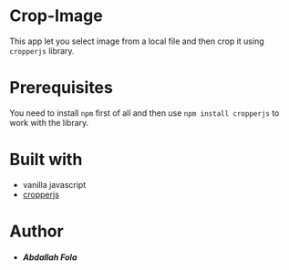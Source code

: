 # Crop-Image
This app let you select image from a local file and then crop it using `cropperjs` library.
# Prerequisites
You need to install `npm` first of all  and then use `npm install cropperjs` to work with the library.
# Built with
+ vanilla javascript
+ [cropperjs](https://fengyuanchen.github.io/cropperjs/) 
# Author
+ ##### Abdallah Fola
